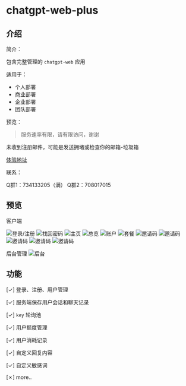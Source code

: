 # chatgpt-web-plus

## 介绍

简介：

包含完整管理的 `chatgpt-web` 应用

适用于：

- 个人部署
- 商业部署
- 企业部署
- 团队部署

预览：

> 服务速率有限，请有限访问，谢谢

未收到注册邮件，可能是发送拥堵或检查你的邮箱-垃圾箱
  
[体验地址](http://chatgpt-web-plus.it007996.top/login?inviteCode=BNPW7BQHD)

联系：

Q群1：734133205（满）
Q群2：708017015

## 预览

客户端

![登录/注册](docs/1.jpeg)
![找回密码](docs/2.jpeg)
![主页](docs/3.jpeg)
![总览](docs/4.jpeg)
![账户](docs/5.jpeg)
![套餐](docs/6.jpeg)
![邀请码](docs/7.jpeg)
![邀请码](docs/8.jpeg)
![邀请码](docs/9.jpeg)
![邀请码](docs/10.jpeg)
![邀请码](docs/11.jpeg)

后台管理
![后台](docs/admin.jpeg)

## 功能
[✓] 登录、注册、用户管理

[✓] 服务端保存用户会话和聊天记录

[✓] `key` 轮询池

[✓] 用户额度管理

[✓] 用户消耗记录

[✓] 自定义回复内容

[✓] 自定义敏感词

[✗] more..
